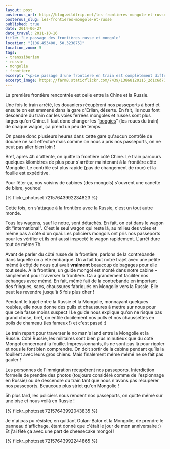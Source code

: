 ```yaml
---
layout: post
posterous_url: http://blog.wildtrip.net/les-frontieres-mongole-et-russe
posterous_slug: les-frontieres-mongole-et-russe
published: true
date: 2014-06-27
date_travel: 2011-10-16
title: "Le passage des frontières russe et mongole"
location: "[106.453400, 50.323875]"
location_zoom: 5
tags:
- transsiberien
- russie
- mongolie
- frontiere
excerpt: "<p>Le passage d'une frontière en train est complètement différent de quand on passe la douane à un aéroport. Il faut parfois changer les roues de chaque wagon, attendre des heures dans un wagon “international” qu'on vérifie nos passeports, que les douaniers fouilles chaque wagon pour vérifier que rien n'est illégal, etc.</p><p>En résumé, le passage de frontières en train, <strong>c'est long</strong> !</p>"
excerpt_image: https://farm8.staticflickr.com/7439/13868120115_2d1c6d738a_c.jpg
---
```


La première frontière rencontrée est celle entre la Chine et la Russie.

Une fois le train arrêté, les douaniers récupèrent nos passeports à bord et ensuite on est emmené dans la gare d'Erlian, déserte. En fait, ils nous font descendre du train car les voies ferrées mongoles et russes sont plus larges qu'en Chine. Il faut donc changer les “[boggies](http://fr.wikipedia.org/wiki/Bogie)” (les roues du train) de chaque wagon, ça prend un peu de temps.

On passe donc plusieurs heures dans cette gare qu'aucun contrôle de douane ne soit effectué mais comme on nous a pris nos passeports, on ne peut pas aller bien loin !

Bref, après 4h d'attente, on quitte la frontière côté Chine. Le train parcours quelques kilomètres de plus pour s'arrêter maintenant à la frontière côté Mongolie. Le contrôle est plus rapide (pas de changement de roue) et la fouille est expéditive.

Pour fêter ça, nos voisins de cabines (des mongols) s'ouvrent une canette de bière, youhou!

{% flickr_photoset 72157643992234823 %}

Cette fois, on s'attaque à la frontière avec la Russie, c'est un tout autre monde.

Tous les wagons, sauf le notre, sont détachés. En fait, on est dans le wagon dit “international”. C'est le seul wagon qui reste là, au milieu des voies et même pas à côté d'un quai. Les policiers mongols ont pris nos passeports pour les vérifier et ils ont aussi inspecté le wagon rapidement. L'arrêt dure tout de même 7h.

Avant de parler du côté russe de la frontière, parlons de la contrebande dans laquelle on a été embarqué. On a fait tout notre trajet avec une petite mémé à côté de nous qui avait **vraiment** beaucoup de bagages pour elle tout seule. À la frontière, un guide mongol est monté dans notre cabine – simplement pour traverser la frontière. Ca a grandement faciliter nos échanges avec mémé. En fait, mémé fait de la contrebande en important des fringues, sacs, chaussures fabriqués en Mongolie vers la Russie. Elle peut les revendre jusqu'à 5 fois plus cher !

Pendant le trajet entre la Russie et la Mongolie, monnayant quelques roubles, elle nous donne des pulls et chaussures à mettre sur nous pour que cela fasse moins suspect ! Le guide nous explique qu'on ne risque pas grand chose, bref, on enfile docilement nos pulls et nos chaussettes en poils de chameau (les fameux !) et c'est passé :)

Le train repart pour traverser le no man's land entre la Mongolie et la Russie. Côté Russie, les militaires sont bien plus minutieux que du coté Mongol concernant la fouille. Impressionnants, ils ne sont pas là pour rigoler et nous le font bien comprendre. On doit sortir de la cabine pendant qu’ils la fouillent avec leurs gros chiens. Mais finalement même mémé ne se fait pas gauler !

Les personnes de l'immigration récupèrent nos passeports. Interdiction formelle de prendre des photos (toujours considéré comme de l'espionnage en Russie) ou de descendre du train tant que nous n'avons pas récupérer nos passeports. Beaucoup plus strict qu'en Mongolie !

5h plus tard, les policiers nous rendent nos passeports, on quitte mémé sur une bise et nous voilà en Russie !

{% flickr_photoset 72157643992043835 %}

Je n'ai pas pu résister, en quittant Oulan-Bator et la Mongolie, de prendre le panneau d'affichage, étant donné que c'était le jour de mon anniversaire :) Et j'ai fêté ça avec une part de cheesecake mongol !

{% flickr_photoset 72157643992244865 %}

